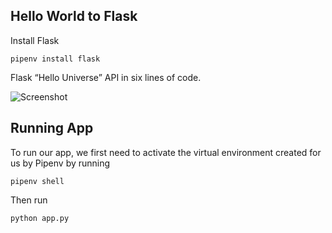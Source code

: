 ## Hello World to Flask

Install Flask

```
pipenv install flask
```

Flask “Hello Universe” API in six lines of code.

![Screenshot](https://miro.medium.com/max/875/1*VcW6Y77Sp2el44kXAaryLQ.png)

## Running App

To run our app, we first need to activate the virtual environment created for us by Pipenv by running

```
pipenv shell
```

Then run

```
python app.py
```
